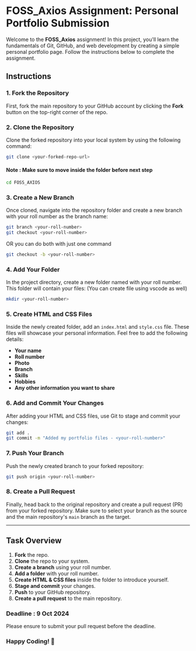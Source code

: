 # FOSS_Axios Assignment: Personal Portfolio Submission

Welcome to the **FOSS_Axios** assignment! In this project, you'll learn the fundamentals of Git, GitHub, and web development by creating a simple personal portfolio page. Follow the instructions below to complete the assignment.

## Instructions

### 1. Fork the Repository
First, fork the main repository to your GitHub account by clicking the **Fork** button on the top-right corner of the repo.

### 2. Clone the Repository
Clone the forked repository into your local system by using the following command:
```bash
git clone <your-forked-repo-url>
```
#### Note : Make sure to move inside the folder before next step
```bash
cd FOSS_AXIOS
```
### 3. Create a New Branch
Once cloned, navigate into the repository folder and create a new branch with your roll number as the branch name:

```bash
git branch <your-roll-number>
git checkout <your-roll-number>
```
OR you can do both with just one command
```bash
git checkout -b <your-roll-number>
```

### 4. Add Your Folder
In the project directory, create a new folder named with your roll number. This folder will contain your files: (You can create file using vscode as well)
```bash
mkdir <your-roll-number>
```

### 5. Create HTML and CSS Files
Inside the newly created folder, add an `index.html` and `style.css` file. These files will showcase your personal information. Feel free to add the following details:
- **Your name**
- **Roll number**
- **Photo**
- **Branch**
- **Skills**
- **Hobbies**
- **Any other information you want to share**

### 6. Add and Commit Your Changes
After adding your HTML and CSS files, use Git to stage and commit your changes:
```bash
git add .
git commit -m "Added my portfolio files - <your-roll-number>"
```

### 7. Push Your Branch
Push the newly created branch to your forked repository:
```bash
git push origin <your-roll-number>
```

### 8. Create a Pull Request
Finally, head back to the original repository and create a pull request (PR) from your forked repository. Make sure to select your branch as the source and the main repository's `main` branch as the target.

---

## Task Overview

1. **Fork** the repo.
2. **Clone** the repo to your system.
3. **Create a branch** using your roll number.
4. **Add a folder** with your roll number.
5. **Create HTML & CSS files** inside the folder to introduce yourself.
6. **Stage and commit** your changes.
7. **Push** to your GitHub repository.
8. **Create a pull request** to the main repository.

### Deadline : 9 Oct 2024
Please ensure to submit your pull request before the deadline.

### Happy Coding! 🚀
